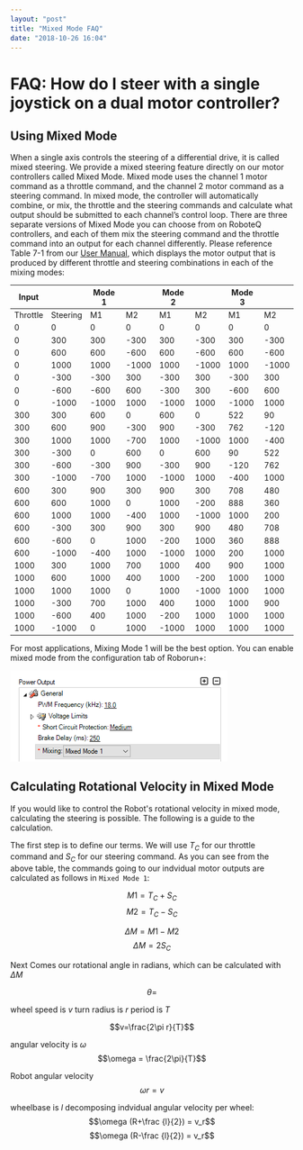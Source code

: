 ```yaml
---
layout: "post"
title: "Mixed Mode FAQ"
date: "2018-10-26 16:04"
---
```

# FAQ: How do I steer with a single joystick on a dual motor controller?

## Using Mixed Mode

When a single axis controls the steering of a differential drive, it is called mixed steering. We provide a mixed steering feature directly on our motor controllers called Mixed Mode. Mixed mode uses the channel 1 motor command as a throttle command, and the channel 2 motor command as a steering command. In mixed mode, the controller will automatically combine, or mix, the throttle and the steering commands and calculate what output should be submitted to each channel’s control loop. There are three separate versions of Mixed Mode you can choose from on RoboteQ controllers, and each of them mix the steering command and the throttle command into an output for each channel differently. Please reference Table 7-1 from our [User Manual][User Manual], which displays the motor output that is produced by different throttle and steering combinations in each of the mixing modes:

|  Input   |          | Mode 1 |       | Mode 2 |       | Mode 3 |       |
|----------|----------|--------|-------|--------|-------|--------|-------|
| Throttle | Steering | M1     | M2    | M1     | M2    | M1     | M2    |
| 0        | 0        | 0      | 0     | 0      | 0     | 0      | 0     |
| 0        | 300      | 300    | -300  | 300    | -300  | 300    | -300  |
| 0        | 600      | 600    | -600  | 600    | -600  | 600    | -600  |
| 0        | 1000     | 1000   | -1000 | 1000   | -1000 | 1000   | -1000 |
| 0        | -300     | -300   | 300   | -300   | 300   | -300   | 300   |
| 0        | -600     | -600   | 600   | -300   | 300   | -600   | 600   |
| 0        | -1000    | -1000  | 1000  | -1000  | 1000  | -1000  | 1000  |
| 300      | 300      | 600    | 0     | 600    | 0     | 522    | 90    |
| 300      | 600      | 900    | -300  | 900    | -300  | 762    | -120  |
| 300      | 1000     | 1000   | -700  | 1000   | -1000 | 1000   | -400  |
| 300      | -300     | 0      | 600   | 0      | 600   | 90     | 522   |
| 300      | -600     | -300   | 900   | -300   | 900   | -120   | 762   |
| 300      | -1000    | -700   | 1000  | -1000  | 1000  | -400   | 1000  |
| 600      | 300      | 900    | 300   | 900    | 300   | 708    | 480   |
| 600      | 600      | 1000   | 0     | 1000   | -200  | 888    | 360   |
| 600      | 1000     | 1000   | -400  | 1000   | -1000 | 1000   | 200   |
| 600      | -300     | 300    | 900   | 300    | 900   | 480    | 708   |
| 600      | -600     | 0      | 1000  | -200   | 1000  | 360    | 888   |
| 600      | -1000    | -400   | 1000  | -1000  | 1000  | 200    | 1000  |
| 1000     | 300      | 1000   | 700   | 1000   | 400   | 900    | 1000  |
| 1000     | 600      | 1000   | 400   | 1000   | -200  | 1000   | 1000  |
| 1000     | 1000     | 1000   | 0     | 1000   | -1000 | 1000   | 1000  |
| 1000     | -300     | 700    | 1000  | 400    | 1000  | 1000   | 900   |
| 1000     | -600     | 400    | 1000  | -200   | 1000  | 1000   | 1000  |
| 1000     | -1000    | 0      | 1000  | -1000  | 1000  | 1000   | 1000  |



For most applications, Mixing Mode 1 will be the best option.
You can enable mixed mode from the configuration tab of Roborun+:

![](FAQ_Images/Mixed_Mode_Robroun.png "Mixed Mode 1")


## Calculating Rotational Velocity in Mixed Mode

If you would like to control the Robot's rotational velocity in mixed mode, calculating the steering is possible. The following is a guide to the calculation.

The first step is to define our terms. We will use $T_C$ for our throttle command and $S_C$ for our steering command. As you can see from the above table, the commands going to our indvidual motor outputs are calculated as follows in `Mixed Mode 1`:


$$M1 = T_C + S_C $$
$$M2 = T_C - S_C $$

$$\Delta M = M1 - M2 $$
$$\Delta M = 2S_C $$

Next Comes our rotational angle in radians, which can be calculated with $\Delta M$

$$\theta = $$



wheel speed is $v$ turn radius is $r$ period is $T$

$$v=\frac{2\pi r}{T}$$



angular velocity is $\omega$
$$\omega = \frac{2\pi}{T}$$

Robot angular velocity
$$\omega r= v $$

wheelbase is $l$
decomposing indvidual angular velocity per wheel:
$$\omega (R+\frac {l}{2}) = v_r$$
$$\omega (R-\frac {l}{2}) = v_r$$


<!-- FAQ Reference List -->
[User Manual]: https://www.roboteq.com/index.php/docman/motor-controllers-documents-and-files/documentation/user-manual/272-roboteq-controllers-user-manual-v17/file "User Manual"

[Differential Drive Kinematics]: http://www8.cs.umu.se/kurser/5DV122/HT13/material/Hellstrom-ForwardKinematics.pdf

[Differential Drive Dynamics]: https://www.omicsonline.org/open-access/dynamic-modelling-of-differentialdrive-mobile-robots-using-lagrange-and-newtoneuler-methodologies-a-unified-framework-2168-9695.1000107.pdf
